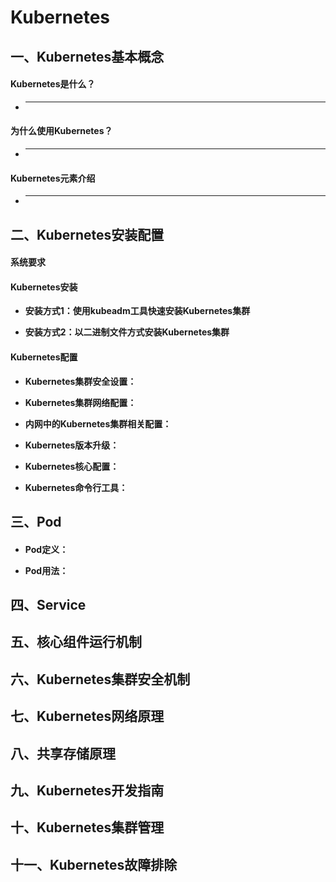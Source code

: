 # Kubernetes
## 一、Kubernetes基本概念
#### Kubernetes是什么？
- ****  

#### 为什么使用Kubernetes？
- ****

#### Kubernetes元素介绍
- ****


## 二、Kubernetes安装配置
#### 系统要求

####  Kubernetes安装
- **安装方式1：使用kubeadm工具快速安装Kubernetes集群**  

- **安装方式2：以二进制文件方式安装Kubernetes集群**  

#### Kubernetes配置
- **Kubernetes集群安全设置：**  

- **Kubernetes集群网络配置：**  

- **内网中的Kubernetes集群相关配置：**  

- **Kubernetes版本升级：**  

- **Kubernetes核心配置：**  

- **Kubernetes命令行工具：**  

## 三、Pod
#### 
- **Pod定义：**  

- **Pod用法：**

## 四、Service

## 五、核心组件运行机制

## 六、Kubernetes集群安全机制

## 七、Kubernetes网络原理

## 八、共享存储原理

## 九、Kubernetes开发指南

## 十、Kubernetes集群管理

## 十一、Kubernetes故障排除